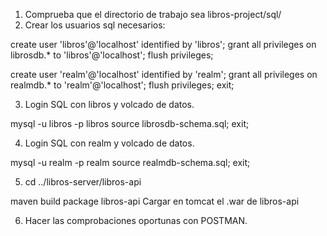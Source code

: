 

1. Comprueba que el directorio de trabajo sea libros-project/sql/
2. Crear los usuarios sql necesarios:

create user 'libros'@'localhost' identified by 'libros';
grant all privileges on librosdb.* to 'libros'@'localhost';
flush privileges;

create user 'realm'@'localhost' identified by 'realm';
grant all privileges on realmdb.* to 'realm'@'localhost';
flush privileges;
exit;

3. Login SQL con libros y volcado de datos.

mysql -u libros -p
libros
source librosdb-schema.sql;
exit;

4. Login SQL con realm y volcado de datos.

mysql -u realm -p
realm
source realmdb-schema.sql;
exit;

5. cd ../libros-server/libros-api

maven build package libros-api
Cargar en tomcat el .war de libros-api

6. Hacer las comprobaciones oportunas con POSTMAN.